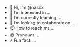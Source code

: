- 👋 Hi, I’m @nascx
- 👀 I’m interested in ...
- 🌱 I’m currently learning ...
- 💞️ I’m looking to collaborate on ...
- 📫 How to reach me ...
- 😄 Pronouns: ...
- ⚡ Fun fact: ...

<!---
nascx/nascx is a ✨ special ✨ repository because its `README.md` (this file) appears on your GitHub profile.
You can click the Preview link to take a look at your changes.
--->
